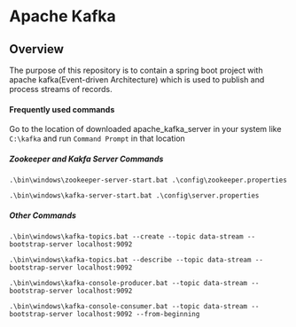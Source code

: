 # Apache Kafka

## Overview
The purpose of this repository is to contain a spring boot project with apache kafka(Event-driven Architecture) which is used to publish and process streams of records.

#### Frequently used commands
Go to the location of downloaded apache_kafka_server in your system like  `C:\kafka` and run `Command Prompt` in that location

##### Zookeeper and Kakfa Server Commands 
```
.\bin\windows\zookeeper-server-start.bat .\config\zookeeper.properties
```
```
.\bin\windows\kafka-server-start.bat .\config\server.properties
```

##### Other Commands
```
.\bin\windows\kafka-topics.bat --create --topic data-stream --bootstrap-server localhost:9092
```
```
.\bin\windows\kafka-topics.bat --describe --topic data-stream --bootstrap-server localhost:9092
```
```
.\bin\windows\kafka-console-producer.bat --topic data-stream --bootstrap-server localhost:9092
```
```
.\bin\windows\kafka-console-consumer.bat --topic data-stream --bootstrap-server localhost:9092 --from-beginning
```
